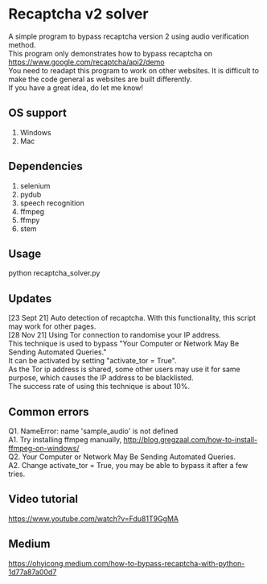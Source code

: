 # Recaptcha v2 solver
A simple program to bypass recaptcha version 2 using audio verification method. <br>
This program only demonstrates how to bypass recaptcha on https://www.google.com/recaptcha/api2/demo<br>
You need to readapt this program to work on other websites. It is difficult to make the code general as websites are built differently.<br>
If you have a great idea, do let me know!<br>

## OS support
1. Windows
2. Mac

## Dependencies
1. selenium
2. pydub
3. speech recognition
4. ffmpeg
5. ffmpy
6. stem

## Usage
python recaptcha_solver.py<br>

## Updates
[23 Sept 21] Auto detection of recaptcha. With this functionality, this script may work for other pages. <br>
[28 Nov  21] Using Tor connection to randomise your IP address. <br>
This technique is used to bypass "Your Computer or Network May Be Sending Automated Queries."<br> 
It can be activated by setting "activate_tor = True". <br>
As the Tor ip address is shared, some other users may use it for same purpose, which causes the IP address to be blacklisted.<br> 
The success rate of using this technique is about 10%.<br>


## Common errors
Q1. NameError: name 'sample_audio' is not defined <br>
A1. Try installing ffmpeg manually, http://blog.gregzaal.com/how-to-install-ffmpeg-on-windows/<br>
Q2. Your Computer or Network May Be Sending Automated Queries. <br>
A2. Change activate_tor = True, you may be able to bypass it after a few tries.<br>

## Video tutorial
https://www.youtube.com/watch?v=Fdu81T9GgMA

## Medium
https://ohyicong.medium.com/how-to-bypass-recaptcha-with-python-1d77a87a00d7
